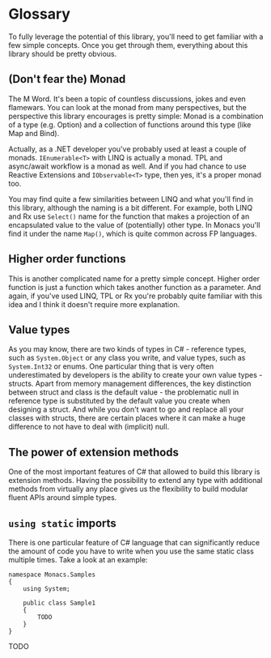 # Glossary

To fully leverage the potential of this library, you'll need to get familiar with a few simple concepts. Once you get through them, everything about this library should be pretty obvious.

## (Don't fear the) Monad
The M Word. It's been a topic of countless discussions, jokes and even flamewars. You can look at the monad from many perspectives, but the perspective this library encourages is pretty simple: Monad is a combination of a type (e.g. Option) and a collection of functions around this type (like Map and Bind).

Actually, as a .NET developer you've probably used at least a couple of monads. `IEnumerable<T>` with LINQ is actually a monad. TPL and async/await workflow is a monad as well. And if you had chance to use Reactive Extensions and `IObservable<T>` type, then yes, it's a proper monad too.

You may find quite a few similarities between LINQ and what you'll find in this library, although the naming is a bit different. For example, both LINQ and Rx use `Select()` name for the function that makes a projection of an encapsulated value to the value of (potentially) other type. In Monacs you'll find it under the name `Map()`, which is quite common across FP languages.

## Higher order functions
This is another complicated name for a pretty simple concept. Higher order function is just a function which takes another function as a parameter. And again, if you've used LINQ, TPL or Rx you're probably quite familiar with this idea and I think it doesn't require more explanation.

## Value types
As you may know, there are two kinds of types in C# - reference types, such as `System.Object` or any class you write, and value types, such as `System.Int32` or enums. One particular thing that is very often underestimated by developers is the ability to create your own value types - structs. Apart from memory management differences, the key distinction between struct and class is the default value - the problematic null in reference type is substituted by the default value you create when designing a struct. And while you don't want to go and replace all your classes with structs, there are certain places where it can make a huge difference to not have to deal with (implicit) null.

## The power of extension methods
One of the most important features of C# that allowed to build this library is extension methods. Having the possibility to extend any type with additional methods from virtually any place gives us the flexibility to build modular fluent APIs around simple types.

## `using static` imports
There is one particular feature of C# language that can significantly reduce the amount of code you have to write when you use the same static class multiple times. Take a look at an example:

    namespace Monacs.Samples
    {
        using System;

        public class Sample1
        {
            TODO
        }
    }

TODO